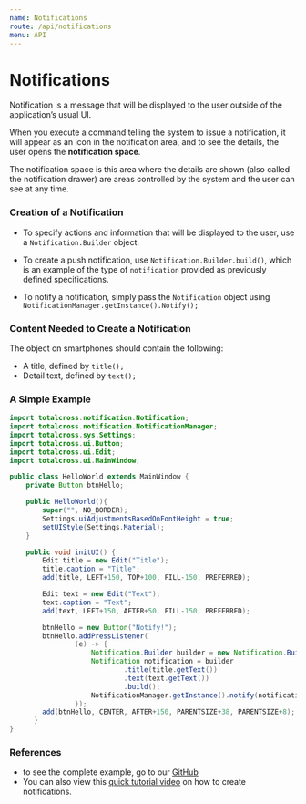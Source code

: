```yaml
---
name: Notifications
route: /api/notifications
menu: API
---
```


# Notifications

Notification is a message that will be displayed to the user outside of the application’s usual UI.

When you execute a command telling the system to issue a notification, it will appear as an icon in the notification area, and to see the details, the user opens the **notification space**.

<!-- {% hint style="info" %} -->

The notification space is this area where the details are shown \(also called the notification drawer\) are areas controlled by the system and the user can see at any time.

<!-- {% endhint %} -->

### Creation of a Notification

- To specify actions and information that will be displayed to the user, use a `Notification.Builder` object.

- To create a push notification, use `Notification.Builder.build()`, which is an example of the type of `notification` provided as previously defined specifications.

- To notify a notification, simply pass the `Notification` object using `NotificationManager.getInstance().Notify();`

### Content Needed to Create a Notification

The object on smartphones should contain the following:

- A title, defined by `title();`
- Detail text, defined by `text();`

### A Simple Example

<!-- {% code title="HelloTCNotification" %} -->

```java
import totalcross.notification.Notification;
import totalcross.notification.NotificationManager;
import totalcross.sys.Settings;
import totalcross.ui.Button;
import totalcross.ui.Edit;
import totalcross.ui.MainWindow;

public class HelloWorld extends MainWindow {
	private Button btnHello;

	public HelloWorld(){
		super("", NO_BORDER);
		Settings.uiAdjustmentsBasedOnFontHeight = true;
		setUIStyle(Settings.Material);
	}

	public void initUI() {
		Edit title = new Edit("Title");
		title.caption = "Title";
		add(title, LEFT+150, TOP+100, FILL-150, PREFERRED);

		Edit text = new Edit("Text");
		text.caption = "Text";
		add(text, LEFT+150, AFTER+50, FILL-150, PREFERRED);

		btnHello = new Button("Notify!");
		btnHello.addPressListener(
				(e) -> {
					Notification.Builder builder = new Notification.Builder();
					Notification notification = builder
							.title(title.getText())
							.text(text.getText())
							.build();
					NotificationManager.getInstance().notify(notification);
				});
		add(btnHello, CENTER, AFTER+150, PARENTSIZE+38, PARENTSIZE+8);
	  }
}
```

<!-- {% endcode %} -->

### References

- to see the complete example, go to our [GitHub](https://github.com/TotalCross/Notifications)
- You can also view this [quick tutorial video](https://www.youtube.com/watch?v=Y1_0c9H8G4E) on how to create notifications.
